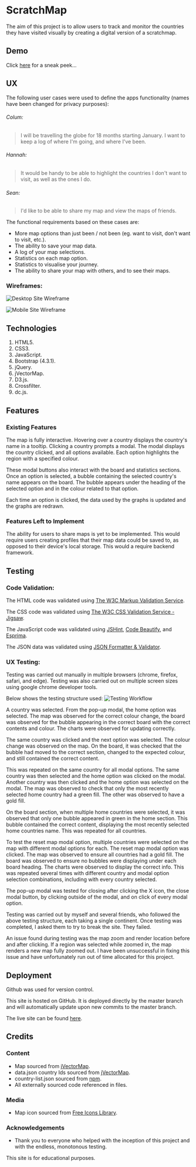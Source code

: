 # ScratchMap
The aim of this project is to allow users to track and monitor the countries they have visited visually by creating a digital version of a scratchmap.

## Demo

Click [here](https://olan1.github.io/ScratchMap/) for a sneak peek...

## UX

The following user cases were used to define the apps functionality (names have been changed for privacy purposes):
 
###### Colum:
> I will be travelling the globe for 18 months starting January. I want to keep a log of where I'm going, and where I've been.

###### Hannah:
> It would be handy to be able to highlight the countries I don't want to visit, as well as the ones I do.

###### Sean:
> I'd like to be able to share my map and view the maps of friends.

The functional requirements based on these cases are:
- More map options than just been / not been (eg. want to visit, don't want to visit, etc.).
- The ability to save your map data.
- A log of your map selections.
- Statistics on each map option.
- Statistics to visualise your journey.
- The ability to share your map with others, and to see their maps.

### Wireframes:
![Desktop Site Wireframe](https://raw.githubusercontent.com/Olan1/ScratchMap/master/assets/wireframes/home.html%20(desktop).png)

![Mobile Site Wireframe](https://raw.githubusercontent.com/Olan1/ScratchMap/master/assets/wireframes/home.html%20(Mobile).png)

## Technologies
1. HTML5.
2. CSS3.
3. JavaScript.
4. Bootstrap (4.3.1).
5. jQuery.
6. jVectorMap.
7. D3.js.
8. Crossfilter.
9. dc.js.

## Features

### Existing Features
The map is fully interactive. Hovering over a country displays the country's name in a tooltip. Clicking a country prompts a modal. The modal displays the country clicked, and all options available. Each option highlights the region with a specified colour.

These modal buttons also interact with the board and statistics sections. Once an option is selected, a bubble containing the selected country's name appears on the board. The bubble appears under the heading of the selected option and in the colour related to that option.

Each time an option is clicked, the data used by the graphs is updated and the graphs are redrawn.

### Features Left to Implement
The ability for users to share maps is yet to be implemented. This would require users creating profiles that their map data could be saved to, as opposed to their device's local storage. This would a require backend framework.

## Testing
### Code Validation:
The HTML code was validated using [The W3C Markup Validation Service](https://validator.w3.org/).

The CSS code was validated using [The W3C CSS Validation Service - Jigsaw](https://jigsaw.w3.org/css-validator/).

The JavaScript code was validated using [JSHint](https://jshint.com/), [Code Beautify](https://codebeautify.org/jsvalidate), and [Esprima](https://esprima.org/demo/validate.html).

The JSON data was validated using [JSON Formatter & Validator](https://jsonformatter.curiousconcept.com/).

### UX Testing:
Testing was carried out manually in multiple browsers (chrome, firefox, safari, and edge). Testing was also carried out on multiple screen sizes using google chrome developer tools.

Below shows the testing structure used:
![Testing Workflow](https://raw.githubusercontent.com/Olan1/ScratchMap/master/assets/wireframes/testflow.png)

A country was selected. From the pop-up modal, the home option was selected. The map was observed for the correct colour change, the board was observed for the bubble appearing in the correct board with the correct contents and colour. The charts were observed for updating correctly.

The same country was clicked and the next option was selected. The colour change was observed on the map. On the board, it was checked that the bubble had moved to the correct section, changed to the expected colour, and still contained the correct content.

This was repeated on the same country for all modal options. The same country was then selected and the home option was clicked on the modal. Another country was then clicked and the home option was selected on the modal. The map was observed to check that only the most recently selected home country had a green fill. The other was observed to have a gold fill.

On the board section, when multiple home countries were selected, it was observed that only one bubble appeared in green in the home section. This bubble contained the correct content, displaying the most recently selected home countries name.
This was repeated for all countries.

To test the reset map modal option, multiple countries were selected on the map with different modal options for each. The reset map modal option was clicked. The map was observed to ensure all countries had a gold fill. The board was observed to ensure no bubbles were displaying under each board heading. The charts were observed to display the correct info. This was repeated several times with different country and modal option selection combinations, including with every country selected.

The pop-up modal was tested for closing after clicking the X icon, the close modal button, by clicking outside of the modal, and on click of every modal option.

Testing was carried out by myself and several friends, who followed the above testing structure, each taking a single continent. Once testing was completed, I asked them to try to break the site. They failed.

An issue found during testing was the map zoom and render location before and after clicking. If a region was selected while zoomed in, the map renders a new map fully zoomed out. I have been unsuccessful in fixing this issue and have unfortunately run out of time allocated for this project.

## Deployment
Github was used for version control.

This site is hosted on GitHub. It is deployed directly by the master branch and will automatically update upon new commits to the master branch.

The live site can be found [here](https://olan1.github.io/ScratchMap/).

## Credits

### Content
- Map sourced from [jVectorMap](http://jvectormap.com/).
- data.json country Ids sourced from [jVectorMap](http://jvectormap.com/).
- country-list.json sourced from [npm](https://www.npmjs.com/package/country-list).
- All externally sourced code referenced in files.

### Media

- Map icon sourced from [Free Icons Library](https://icon-library.net/icon/png-map-icon-0.html).

### Acknowledgements
- Thank you to everyone who helped with the inception of this project and with the endless, monotonous testing.

This site is for educational purposes.
